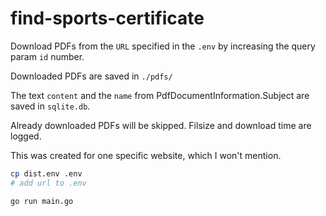 # find-sports-certificate

Download PDFs from the `URL` specified in the `.env` by increasing the query param `id` number.

Downloaded PDFs are saved in `./pdfs/`

The text `content` and the `name` from PdfDocumentInformation.Subject are saved in `sqlite.db`.

Already downloaded PDFs will be skipped.
Filsize and download time are logged.

This was created for one specific website, which I won't mention.

```sh
cp dist.env .env
# add url to .env

go run main.go
```